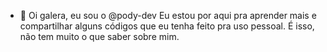 - 👋 Oi galera, eu sou o @pody-dev
  Eu estou por aqui pra aprender mais e compartilhar alguns códigos que eu tenha feito pra uso pessoal.
  É isso, não tem muito o que saber sobre mim.

<!---
pody-dev/pody-dev is a ✨ special ✨ repository because its `README.md` (this file) appears on your GitHub profile.
--->
